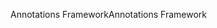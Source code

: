 <span data-ttu-id="e519d-101">Annotations Framework</span><span class="sxs-lookup"><span data-stu-id="e519d-101">Annotations Framework</span></span>